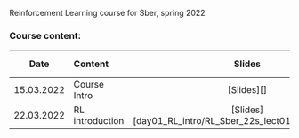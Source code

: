Reinforcement Learning course for Sber, spring 2022

### Course content:


| Date   | Content                | Slides               | WarmUp test             | HW                  | Deadline          |
|:------:|:-----------------------|:--------------------:|:-----------------------:|:------------------------:|:----------------------:|
| 15.03.2022     | Course Intro     | [Slides][] | [Intro Test][] | | |
| 22.03.2022     | RL introduction     | [Slides][day01_RL_intro/RL_Sber_22s_lect01_Intro_to_RL.pdf] | No test | | |


